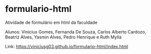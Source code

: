 # formulario-html
Atividade de formulário em html da faculdade

Alunos:
Vinicius Gomes, Fernanda De Souza, Carlos Alberto Cardozo, Beatriz Alves, Yasmin Alves, Pedro Henrique e Ruth Mylla

Link: https://viniciusg03.github.io/formulario-html/index.html
